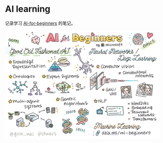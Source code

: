 # AI learning

记录学习 [AI-for-beginners](https://github.com/microsoft/AI-For-Beginners) 的笔记。

![ai-overview](./images/ai-overview.png)